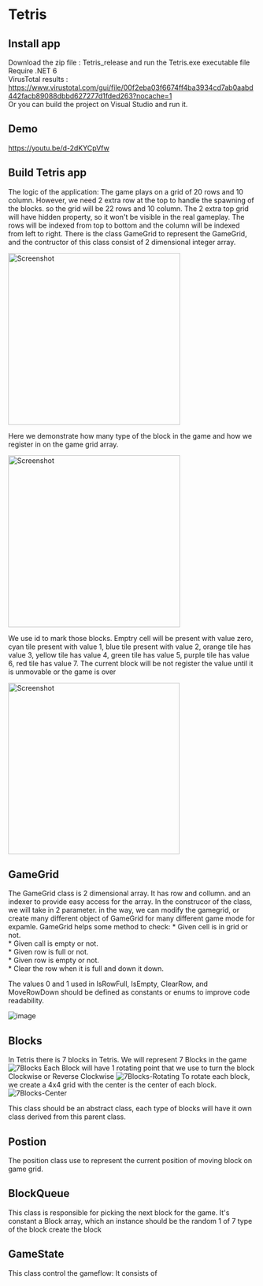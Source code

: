 # Tetris

## Install app
Download the zip file : Tetris_release and run the Tetris.exe executable file  
Require .NET 6  
VirusTotal results : https://www.virustotal.com/gui/file/00f2eba03f6674ff4ba3934cd7ab0aabd442facb89088dbbd627277d1fded263?nocache=1  
Or you can build the project on Visual Studio and run it.  

## Demo

https://youtu.be/d-2dKYCpVfw



## Build Tetris app


The logic of the application:
The game plays on a grid of 20 rows and 10 column. However, we need 2 extra row at the top to handle the spawning of the blocks. so the grid will be 22 rows and 10 column. 
The 2 extra top grid will have hidden property, so it won't be visible in the real gameplay.
The rows will be indexed from top to bottom and the column will be indexed from left to right. 
There is the class GameGrid to represent the GameGrid, and the contructor of this class consist of 2 dimensional integer array.

<img width="349" alt="Screenshot" src="https://github.com/cozyGarage/Tetris/assets/9263674/5ec95127-18cc-4e9f-85d5-d0e498f82949">

Here we demonstrate how many type of the block in the game and how we register in on the game grid array.

<img width="349" alt="Screenshot" src="https://github.com/cozyGarage/Tetris/assets/9263674/e0d659ab-103e-4706-9a8b-c6a2a7dffac6">

We use id to mark those blocks. Emptry cell will be present with value zero, cyan tile present with value 1, blue tile present with value 2, orange tile has value 3,
yellow tile has value 4, green tile has value 5, purple tile has value 6, red tile has value 7. The current block will be not register the value until it is unmovable or the game is over

<img width="348" alt="Screenshot" src="https://github.com/cozyGarage/Tetris/assets/9263674/94ab7645-f44f-407a-8fea-7c26a29afd7a">

## GameGrid
The GameGrid class is 2 dimensional array. It has row and collumn. and an indexer to provide easy access for the array.
In the construcor of the class, we will take in 2 parameter. in the way, we can modify the gamegrid, or create many different object of GameGrid for many different game mode for expamle.
GameGrid helps some method to check:
        * Given cell is in grid or not.  
        * Given call is empty or not.  
        * Given row is full or not.  
        * Given row is empty or not.  
        * Clear the row when it is full and down it down.  
        
    



 The values 0 and 1 used in IsRowFull, IsEmpty, ClearRow, and MoveRowDown should be defined as constants or enums to improve code readability.

![image](https://user-images.githubusercontent.com/9263674/235161818-96b7e451-455f-4b13-bf31-16c4ce698026.png)


## Blocks
In Tetris there is 7 blocks in Tetris. We will represent 7 Blocks in the game
![7Blocks](https://github.com/cozyGarage/Tetris/assets/9263674/34bbc698-e9a2-4ed4-8ecd-cba3797ac21e)
Each Block will have 1 rotating point that we use to turn the block Clockwise or Reverse Clockwise
![7Blocks-Rotating](https://github.com/cozyGarage/Tetris/assets/9263674/eae6288d-b642-4770-a754-dee1893b006e)
To rotate each block, we create a 4x4 grid with the center is the center of each block.
![7Blocks-Center](https://github.com/cozyGarage/Tetris/assets/9263674/e84ffc34-fbb3-40e6-93fc-ccb4ae962260)

This class should be an abstract class, each type of blocks will have it own class derived from this parent class.

## Postion
The position class use to represent the current position of moving block on game grid.

## BlockQueue

This class is responsible for picking the next block for the game.
 It's constant a Block array, which an instance should be the random 1 of 7 type of the block
 create the block
 
## GameState
This class control the gameflow:
It consists of





